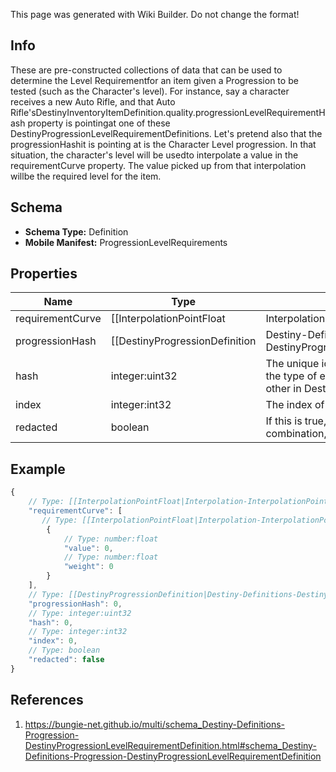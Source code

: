 <span class="wiki-builder">This page was generated with Wiki Builder. Do not change the format!</span>

## Info
These are pre-constructed collections of data that can be used to determine the Level Requirementfor an item given a Progression to be tested (such as the Character's level). For instance, say a character receives a new Auto Rifle, and that Auto Rifle'sDestinyInventoryItemDefinition.quality.progressionLevelRequirementHash property is pointingat one of these DestinyProgressionLevelRequirementDefinitions.  Let's pretend also that the progressionHashit is pointing at is the Character Level progression.  In that situation, the character's level will be usedto interpolate a value in the requirementCurve property.  The value picked up from that interpolation willbe the required level for the item.

## Schema
* **Schema Type:** Definition
* **Mobile Manifest:** ProgressionLevelRequirements

## Properties
Name | Type | Description
---- | ---- | -----------
requirementCurve | [[InterpolationPointFloat|Interpolation-InterpolationPointFloat]][] | A curve of level requirements, weighted by the related progressions' level. Interpolate against this curve with the character's progression level to determinewhat the level requirement of the generated item that is using this data will be.
progressionHash | [[DestinyProgressionDefinition|Destiny-Definitions-DestinyProgressionDefinition]]:ManifestDefinition:integer:uint32 | The progression whose level should be used to determine the level requirement. Look up the DestinyProgressionDefinition with this hash for more information aboutthe progression in question.
hash | integer:uint32 | The unique identifier for this entity.  Guaranteed to be unique for the type of entity, but not globally. When entities refer to each other in Destiny content, it is this hash that they are referring to.
index | integer:int32 | The index of the entity as it was found in the investment tables.
redacted | boolean | If this is true, then there is an entity with this identifier/type combination, but BNet isnot yet allowed to show it.  Sorry!

## Example
```javascript
{
    // Type: [[InterpolationPointFloat|Interpolation-InterpolationPointFloat]][]
    "requirementCurve": [
       // Type: [[InterpolationPointFloat|Interpolation-InterpolationPointFloat]]
        {
            // Type: number:float
            "value": 0,
            // Type: number:float
            "weight": 0
        }
    ],
    // Type: [[DestinyProgressionDefinition|Destiny-Definitions-DestinyProgressionDefinition]]:ManifestDefinition:integer:uint32
    "progressionHash": 0,
    // Type: integer:uint32
    "hash": 0,
    // Type: integer:int32
    "index": 0,
    // Type: boolean
    "redacted": false
}

```

## References
1. https://bungie-net.github.io/multi/schema_Destiny-Definitions-Progression-DestinyProgressionLevelRequirementDefinition.html#schema_Destiny-Definitions-Progression-DestinyProgressionLevelRequirementDefinition
